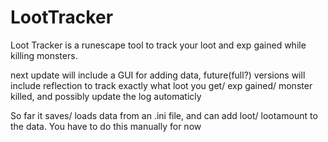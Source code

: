 LootTracker
===========

Loot Tracker is a runescape tool to track your loot and exp gained while killing monsters.

next update will include a GUI for adding data, future(full?) versions will include reflection to track exactly what loot you get/ exp gained/ monster killed, and possibly update the log automaticly

So far it saves/ loads data from an .ini file, and can add loot/ lootamount to the data. You have to do this manually for now

